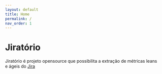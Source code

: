 ```yaml
---
layout: default
title: Home
permalink: /
nav_order: 1
---
```


# Jiratório

Jiratório é projeto opensource que possibilita a extração de métricas leans e ágeis do [Jira](https://www.atlassian.com/br/software/jira)
